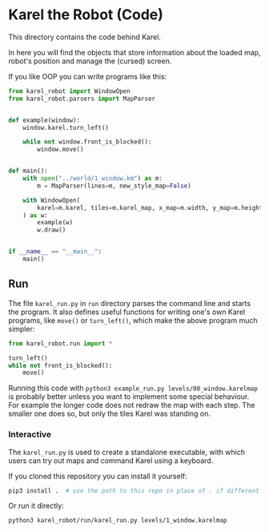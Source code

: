# Karel the Robot (Code)

This directory contains the code behind Karel.

In here you will find the objects that store information about
the loaded map, robot's position and manage the (cursed) screen.

If you like OOP you can write programs like this:
```python
from karel_robot import WindowOpen
from karel_robot.parsers import MapParser


def example(window):
    window.karel.turn_left()

    while not window.front_is_blocked():
        window.move()


def main():
    with open("../world/1_window.km") as m:
        m = MapParser(lines=m, new_style_map=False)

    with WindowOpen(
        karel=m.karel, tiles=m.karel_map, x_map=m.width, y_map=m.height
    ) as w:
        example(w)
        w.draw()


if __name__ == "__main__":
    main()
```

## Run

The file `karel_run.py` in `run` directory parses the command line
and starts the program. It also defines useful functions for writing
one's own Karel programs, like `move()` or `turn_left()`, which
make the above program much simpler:

```python
from karel_robot.run import *

turn_left()
while not front_is_blocked():
    move()
```

Running this code with `python3 example_run.py levels/00_window.karelmap`
is probably better unless you want to implement some special behaviour.
For example the longer code does not redraw the map with each step.
The smaller one does so, but only the tiles Karel was standing on.

### Interactive

The `karel_run.py` is used to create a standalone executable, with
which users can try out maps and command Karel using a keyboard.

If you cloned this repository you can install it yourself:
```bash
pip3 install .  # use the path to this repo in place of . if different
```

Or run it directly:
```bash
python3 karel_robot/run/karel_run.py levels/1_window.karelmap
```